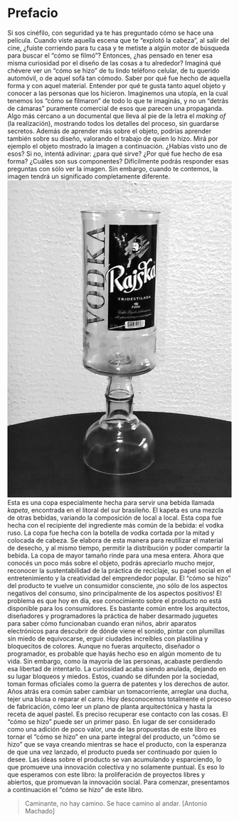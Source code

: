 # Prefacio
Si sos cinéfilo, con seguridad ya te has preguntado cómo se hace una película. Cuando viste aquella escena que te “explotó la cabeza”, al salir del cine, ¿fuiste corriendo para tu casa y te metiste a algún motor de búsqueda para buscar el “cómo se filmó”? Entonces, ¿has pensado en tener esa misma curiosidad por el diseño de las cosas a tu alrededor?
Imaginá qué chévere ver un “cómo se hizo” de tu lindo teléfono celular, de tu querido automóvil, o de aquel sofá tan cómodo. Saber por qué fue hecho de aquella forma y con aquel material. Entender por qué te gusta tanto aquel objeto y conocer a las personas que los hicieron.
Imaginemos una utopía, en la cual tenemos los “cómo se filmaron” de todo lo que te imaginás, y no un “detrás de cámaras” puramente comercial de esos que parecen una propaganda. Algo más cercano a un documental que lleva al pie de la letra el *making of* (la realización), mostrando todos los detalles del proceso, sin guardarse secretos. Además de aprender más sobre el objeto, podrías aprender también sobre su diseño, valorando el trabajo de quien lo hizo.
Mirá por ejemplo el objeto mostrado la imagen a continuación. ¿Habías visto uno de esos? Si no, intentá adivinar: ¿para qué sirve? ¿Por qué fue hecho de esa forma? ¿Cuáles son sus componentes? Difícilmente podrás responder esas preguntas con sólo ver la imagen. Sin embargo, cuando te contemos, la imagen tendrá un significado completamente diferente.
![](img/taca-de-kapeta.png)
Esta es una copa especialmente hecha para servir una bebida llamada *kapeta*, encontrada en el litoral del sur brasileño. El kapeta es una mezcla de otras bebidas, variando la composición de local a local. Esta copa fue hecha con el recipiente del ingrediente más común de la bebida: el vodka ruso. La copa fue hecha con la botella de vodka cortada por la mitad y colocada de cabeza. Se elabora de esta manera para reutilizar el material de desecho, y al mismo tiempo, permitir la distribución y poder compartir la bebida. La copa de mayor tamaño rinde para una mesa entera.
Ahora que conocés un poco más sobre el objeto, podrás apreciarlo mucho mejor, reconocer la sustentabilidad de la práctica de reciclaje, su papel social en el entretenimiento y la creatividad del emprendedor popular. El “cómo se hizo” del producto te vuelve un consumidor consciente, ¡no sólo de los aspectos negativos del consumo, sino principalmente de los aspectos positivos! El problema es que hoy en día, ese conocimiento sobre el producto no está disponible para los consumidores.
Es bastante común entre los arquitectos, diseñadores y programadores la práctica de haber desarmado juguetes para saber cómo funcionaban cuando eran niños, abrir aparatos electrónicos para descubrir de dónde viene el sonido, pintar con plumillas sin miedo de equivocarse, erguir ciudades increíbles con plastilina y bloquecitos de colores.
Aunque no fueras arquitecto, diseñador o programador, es probable que hayás hecho eso en algún momento de tu vida. Sin embargo, como la mayoría de las personas, acabaste perdiendo esa libertad de intentarlo. La curiosidad acaba siendo anulada, dejando en su lugar bloqueos y miedos. Estos, cuando se difunden por la sociedad, toman formas oficiales como la guerra de patentes y los derechos de autor.
Años atrás era común saber cambiar un tomacorriente, arreglar una ducha, tejer una blusa o reparar el carro. Hoy desconocemos totalmente el proceso de fabricación, cómo leer un plano de planta arquitectónica y hasta la receta de aquel pastel. Es preciso recuperar ese contacto con las cosas.
El “cómo se hizo” puede ser un primer paso. En lugar de ser considerado como una adición de poco valor, una de las propuestas de este libro es tornar el “cómo se hizo” en una parte integral del producto, un “cómo se hizo” que se vaya creando mientras se hace el producto, con la esperanza de que una vez lanzado, el producto pueda ser continuado por quien lo desee. Las ideas sobre el producto se van acumulando y esparciendo, lo que promueve una innovación colectiva y no solamente puntual.
Es eso lo que esperamos con este libro: la proliferación de proyectos libres y abiertos, que promuevan la innovación social. Para comenzar, presentamos a continuación el “cómo se hizo” de este libro.
> Caminante, no hay camino. Se hace camino al andar. [Antonio Machado]
